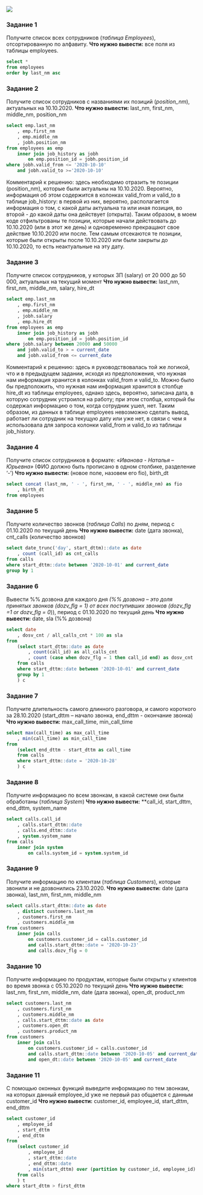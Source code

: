 ﻿
![](https://skyengpublic.notion.site/image/https%3A%2F%2Fs3-us-west-2.amazonaws.com%2Fsecure.notion-static.com%2F5ee8499a-9e82-49f0-b8bd-0befe6209e06%2FUntitled.png?table=block&id=9cb25e91-38dc-4852-a2c1-82ff18f8e0cc&spaceId=0771f0bb-b4cb-4a14-bc05-94cbd33fc70d&width=2000&userId=&cache=v2)



### Задание 1
Получите список всех сотрудников (_таблица Employees_), отсортированную по алфавиту.
**Что нужно вывести:** все поля из таблицы employees.

``` sql
select *
from employees
order by last_nm asc
```
### Задание 2

Получите список сотрудников с названиями их позиций (_position_nm_), актуальных на 10.10.2020. **Что нужно вывести:** last_nm, first_nm, middle_nm, position_nm

``` sql
select emp.last_nm
	, emp.first_nm
	, emp.middle_nm
	, jobh.position_nm
from employees as emp
	inner join job_history as jobh
		on emp.position_id = jobh.position_id
where jobh.valid_from <= '2020-10-10'
	and jobh.valid_to >='2020-10-10'
```
Комментарий к решению: здесь необходимо отразить те позиции (position_nm), которые были актуальны на 10.10.2020.  Вероятно, информация об этом содержится в колонках valid_from и valid_to в таблице job_history: в первой из них, вероятно,  располагается информация о том, с какой даты актуальна та или иная позиция, во второй - до какой даты она действует (открыта). Таким образом, в моем коде отфильтрованы те позиции, которые начали действовать до 10.10.2020 (или в этот же день) и одновременно прекращают свое действие 10.10.2020 или после. Тем самым отсекаются те позиции, которые были открыты после 10.10.2020 или были закрыты до 10.10.2020, то есть неактуальные на эту дату.

### Задание 3

Получите список сотрудников, у которых ЗП (salary) от 20 000 до 50 000, актуальных на текущий момент
**Что нужно вывести:** last_nm, first_nm, middle_nm, salary, hire_dt
``` sql
select emp.last_nm
	, emp.first_nm
	, emp.middle_nm
	, jobh.salary
	, emp.hire_dt
from employees as emp
	inner join job_history as jobh
		on emp.position_id = jobh.position_id
where jobh.salary between 20000 and 50000
	and jobh.valid_to > = current_date
	and jobh.valid_from <= current_date
``` 
Комментарий к решению: здесь я руководствовалась той же логикой, что и в предыдущем задании, исходя из предположения, что нужная нам информация хранится в колонках valid_from и valid_to. Можно было бы предположить, что нужная нам информация хранится в столбце hire_dt из таблицы employees,
однако здесь, вероятно, записана дата, в которую сотрудник устроился на работу; при этом столбца, который бы содержал информацию о том, когда сотрудник ушел, нет. Таким образом, из данных в таблице employees невозможно сделать вывод, работает ли сотрудник на текущую дату или уже нет, в связи с чем я использовала для запроса колонки valid_from и valid_to из таблицы job_history.

### Задание 4
Получите список сотрудников в формате: «_Иванова - Наталья – Юрьевна»_ (ФИО должно быть прописано в одном столбике, разделение ‘-’)
**Что нужно вывести:** (новое поле, назовем его fio), birth_dt
``` sql
select concat (last_nm, ' - ', first_nm, ' - ', middle_nm) as fio
	, birth_dt
from employees
```

### Задание 5

Получите количество звонков (_таблица Calls_) по дням, период с 01.10.2020 по текущий день
**Что нужно вывести:** date (дата звонка), cnt_calls (количество звонков)
``` sql
select date_trunc('day', start_dttm)::date as date
	, count (call_id) as cnt_calls
from calls
where start_dttm::date between '2020-10-01' and current_date
group by 1
``` 

### Задание 6

Вывести %% дозвона для каждого дня _(%% дозвона – это доля принятых звонков (dozv_flg = 1) от всех поступивших звонков (dozv_flg =1 or dozv_flg = 0_)), период с 01.10.2020 по текущий день
**Что нужно вывести:** date, sla (%% дозвона)
``` sql
select date
	, dosv_cnt / all_calls_cnt * 100 as sla
from
	(select start_dttm::date as date
		, count(call_id) as all_calls_cnt
		, count (case when dozv_flg = 1 then call_id end) as dosv_cnt
	from calls
	where start_dttm::date between '2020-10-01' and current_date
	group by 1
	) c
``` 
### Задание 7

Получите длительность самого длинного разговора, и самого короткого за 28.10.2020 (start_dttm – начало звонка, end_dttm - окончание звонка)
**Что нужно вывести:** max_call_time, min_call_time
``` sql
select max(call_time) as max_call_time
	, min(call_time) as min_call_time
from
	(select end_dttm - start_dttm as call_time 
	from calls 
	where start_dttm::date = '2020-10-28'
	) c
``` 

### Задание 8

Получите информацию по всем звонкам, в какой системе они были обработаны (_таблица System_)
**Что нужно вывести:** **call_id, start_dttm, end_dttm, system_name
``` sql
select calls.call_id
	, calls.start_dttm::date
	, calls.end_dttm::date
	, system.system_name
from calls 
	inner join system 
		on calls.system_id = system.system_id
``` 		

### Задание 9

Получите информацию по клиентам (_таблица Customers_), которые звонили и не дозвонились 23.10.2020.
**Что нужно вывести:** date (дата звонка), last_nm, first_nm, middle_nm
``` sql
select calls.start_dttm::date as date
	, distinct customers.last_nm
	, customers.first_nm
	, customers.middle_nm
from customers 
	inner join calls 	
		on customers.customer_id = calls.customer_id
		and calls.start_dttm::date = '2020-10-23'
		and calls.dozv_flg = 0
```
### Задание 10

Получите информацию по продуктам, которые были открыты у клиентов во время звонка с 05.10.2020 по текущий день
**Что нужно вывести:** last_nm, first_nm, middle_nm, date (дата звонка), open_dt, product_nm
``` sql
select customers.last_nm
	, customers.first_nm
	, customers.middle_nm
	, calls.start_dttm::date as date 
	, customers.open_dt
	, customers.product_nm
from customers 
	inner join calls 
		on customers.customer_id = calls.customer_id
		and calls.start_dttm::date between '2020-10-05' and current_date
		and open_dt::date between '2020-10-05' and current_date
```

### Задание 11

С помощью оконных функций выведите информацию по тем звонкам, на которых данный employee_id уже не первый раз общается с данным customer_id
**Что нужно вывести:** customer_id, employee_id, start_dttm, end_dttm
``` sql
select customer_id
	, employee_id
	, start_dttm
	, end_dttm
from
	(select customer_id
		, employee_id
		, start_dttm::date
		, end_dttm::date
		, min(start_dttm) over (partition by customer_id, employee_id)::date as first_dttm
	from calls
	) t
where start_dttm > first_dttm 
```


